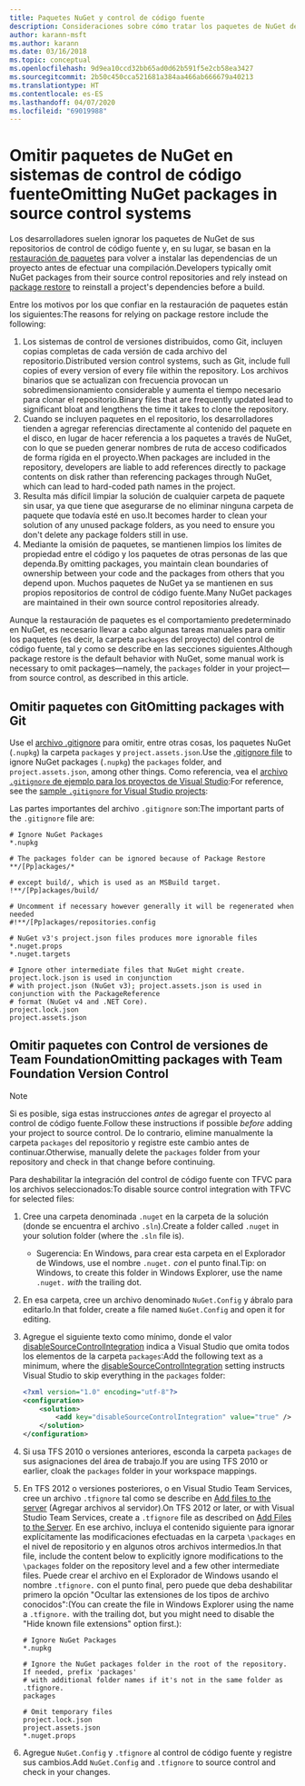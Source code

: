 ```yaml
---
title: Paquetes NuGet y control de código fuente
description: Consideraciones sobre cómo tratar los paquetes de NuGet dentro de los sistemas de control de código fuente y de control de versiones, y cómo omitir paquetes con TFVC y Git.
author: karann-msft
ms.author: karann
ms.date: 03/16/2018
ms.topic: conceptual
ms.openlocfilehash: 9d9ea10ccd32bb65ad0d62b591f5e2cb58ea3427
ms.sourcegitcommit: 2b50c450cca521681a384aa466ab666679a40213
ms.translationtype: HT
ms.contentlocale: es-ES
ms.lasthandoff: 04/07/2020
ms.locfileid: "69019988"
---
```

# <a name="omitting-nuget-packages-in-source-control-systems"></a><span data-ttu-id="8478e-103">Omitir paquetes de NuGet en sistemas de control de código fuente</span><span class="sxs-lookup"><span data-stu-id="8478e-103">Omitting NuGet packages in source control systems</span></span>

<span data-ttu-id="8478e-104">Los desarrolladores suelen ignorar los paquetes de NuGet de sus repositorios de control de código fuente y, en su lugar, se basan en la [restauración de paquetes](package-restore.md) para volver a instalar las dependencias de un proyecto antes de efectuar una compilación.</span><span class="sxs-lookup"><span data-stu-id="8478e-104">Developers typically omit NuGet packages from their source control repositories and rely instead on [package restore](package-restore.md) to reinstall a project's dependencies before a build.</span></span>

<span data-ttu-id="8478e-105">Entre los motivos por los que confiar en la restauración de paquetes están los siguientes:</span><span class="sxs-lookup"><span data-stu-id="8478e-105">The reasons for relying on package restore include the following:</span></span>

1. <span data-ttu-id="8478e-106">Los sistemas de control de versiones distribuidos, como Git, incluyen copias completas de cada versión de cada archivo del repositorio.</span><span class="sxs-lookup"><span data-stu-id="8478e-106">Distributed version control systems, such as Git, include full copies of every version of every file within the repository.</span></span> <span data-ttu-id="8478e-107">Los archivos binarios que se actualizan con frecuencia provocan un sobredimensionamiento considerable y aumenta el tiempo necesario para clonar el repositorio.</span><span class="sxs-lookup"><span data-stu-id="8478e-107">Binary files that are frequently updated lead to significant bloat and lengthens the time it takes to clone the repository.</span></span>
1. <span data-ttu-id="8478e-108">Cuando se incluyen paquetes en el repositorio, los desarrolladores tienden a agregar referencias directamente al contenido del paquete en el disco, en lugar de hacer referencia a los paquetes a través de NuGet, con lo que se pueden generar nombres de ruta de acceso codificados de forma rígida en el proyecto.</span><span class="sxs-lookup"><span data-stu-id="8478e-108">When packages are included in the repository, developers are liable to add references directly to package contents on disk rather than referencing packages through NuGet, which can lead to hard-coded path names in the project.</span></span>
1. <span data-ttu-id="8478e-109">Resulta más difícil limpiar la solución de cualquier carpeta de paquete sin usar, ya que tiene que asegurarse de no eliminar ninguna carpeta de paquete que todavía esté en uso.</span><span class="sxs-lookup"><span data-stu-id="8478e-109">It becomes harder to clean your solution of any unused package folders, as you need to ensure you don't delete any package folders still in use.</span></span>
1. <span data-ttu-id="8478e-110">Mediante la omisión de paquetes, se mantienen limpios los límites de propiedad entre el código y los paquetes de otras personas de las que dependa.</span><span class="sxs-lookup"><span data-stu-id="8478e-110">By omitting packages, you maintain clean boundaries of ownership between your code and the packages from others that you depend upon.</span></span> <span data-ttu-id="8478e-111">Muchos paquetes de NuGet ya se mantienen en sus propios repositorios de control de código fuente.</span><span class="sxs-lookup"><span data-stu-id="8478e-111">Many NuGet packages are maintained in their own source control repositories already.</span></span>

<span data-ttu-id="8478e-112">Aunque la restauración de paquetes es el comportamiento predeterminado en NuGet, es necesario llevar a cabo algunas tareas manuales para omitir los paquetes (es decir, la carpeta `packages` del proyecto) del control de código fuente, tal y como se describe en las secciones siguientes.</span><span class="sxs-lookup"><span data-stu-id="8478e-112">Although package restore is the default behavior with NuGet, some manual work is necessary to omit packages&mdash;namely, the `packages` folder in your project&mdash;from source control, as described in this article.</span></span>

## <a name="omitting-packages-with-git"></a><span data-ttu-id="8478e-113">Omitir paquetes con Git</span><span class="sxs-lookup"><span data-stu-id="8478e-113">Omitting packages with Git</span></span>

<span data-ttu-id="8478e-114">Use el [archivo .gitignore](https://git-scm.com/docs/gitignore) para omitir, entre otras cosas, los paquetes NuGet (`.nupkg`) la carpeta `packages` y `project.assets.json`.</span><span class="sxs-lookup"><span data-stu-id="8478e-114">Use the [.gitignore file](https://git-scm.com/docs/gitignore) to ignore NuGet packages (`.nupkg`) the `packages` folder, and `project.assets.json`, among other things.</span></span> <span data-ttu-id="8478e-115">Como referencia, vea el [archivo `.gitignore` de ejemplo para los proyectos de Visual Studio](https://github.com/github/gitignore/blob/master/VisualStudio.gitignore):</span><span class="sxs-lookup"><span data-stu-id="8478e-115">For reference, see the [sample `.gitignore` for Visual Studio projects](https://github.com/github/gitignore/blob/master/VisualStudio.gitignore):</span></span>

<span data-ttu-id="8478e-116">Las partes importantes del archivo `.gitignore` son:</span><span class="sxs-lookup"><span data-stu-id="8478e-116">The important parts of the `.gitignore` file are:</span></span>

```gitignore
# Ignore NuGet Packages
*.nupkg

# The packages folder can be ignored because of Package Restore
**/[Pp]ackages/*

# except build/, which is used as an MSBuild target.
!**/[Pp]ackages/build/

# Uncomment if necessary however generally it will be regenerated when needed
#!**/[Pp]ackages/repositories.config

# NuGet v3's project.json files produces more ignorable files
*.nuget.props
*.nuget.targets

# Ignore other intermediate files that NuGet might create. project.lock.json is used in conjunction
# with project.json (NuGet v3); project.assets.json is used in conjunction with the PackageReference
# format (NuGet v4 and .NET Core).
project.lock.json
project.assets.json
```

## <a name="omitting-packages-with-team-foundation-version-control"></a><span data-ttu-id="8478e-117">Omitir paquetes con Control de versiones de Team Foundation</span><span class="sxs-lookup"><span data-stu-id="8478e-117">Omitting packages with Team Foundation Version Control</span></span>

> [!Note]
> <span data-ttu-id="8478e-118">Si es posible, siga estas instrucciones *antes* de agregar el proyecto al control de código fuente.</span><span class="sxs-lookup"><span data-stu-id="8478e-118">Follow these instructions if possible *before* adding your project to source control.</span></span> <span data-ttu-id="8478e-119">De lo contrario, elimine manualmente la carpeta `packages` del repositorio y registre este cambio antes de continuar.</span><span class="sxs-lookup"><span data-stu-id="8478e-119">Otherwise, manually delete the `packages` folder from your repository and check in that change before continuing.</span></span>

<span data-ttu-id="8478e-120">Para deshabilitar la integración del control de código fuente con TFVC para los archivos seleccionados:</span><span class="sxs-lookup"><span data-stu-id="8478e-120">To disable source control integration with TFVC for selected files:</span></span>

1. <span data-ttu-id="8478e-121">Cree una carpeta denominada `.nuget` en la carpeta de la solución (donde se encuentra el archivo `.sln`).</span><span class="sxs-lookup"><span data-stu-id="8478e-121">Create a folder called `.nuget` in your solution folder (where the `.sln` file is).</span></span>
    - <span data-ttu-id="8478e-122">Sugerencia: En Windows, para crear esta carpeta en el Explorador de Windows, use el nombre `.nuget.` *con* el punto final.</span><span class="sxs-lookup"><span data-stu-id="8478e-122">Tip: on Windows, to create this folder in Windows Explorer, use the name `.nuget.` *with* the trailing dot.</span></span>

1. <span data-ttu-id="8478e-123">En esa carpeta, cree un archivo denominado `NuGet.Config` y ábralo para editarlo.</span><span class="sxs-lookup"><span data-stu-id="8478e-123">In that folder, create a file named `NuGet.Config` and open it for editing.</span></span>

1. <span data-ttu-id="8478e-124">Agregue el siguiente texto como mínimo, donde el valor [disableSourceControlIntegration](../reference/nuget-config-file.md#solution-section) indica a Visual Studio que omita todos los elementos de la carpeta `packages`:</span><span class="sxs-lookup"><span data-stu-id="8478e-124">Add the following text as a minimum, where the [disableSourceControlIntegration](../reference/nuget-config-file.md#solution-section) setting instructs Visual Studio to skip everything in the `packages` folder:</span></span>

   ```xml
   <?xml version="1.0" encoding="utf-8"?>
   <configuration>
       <solution>
           <add key="disableSourceControlIntegration" value="true" />
       </solution>
   </configuration>
   ```

1. <span data-ttu-id="8478e-125">Si usa TFS 2010 o versiones anteriores, esconda la carpeta `packages` de sus asignaciones del área de trabajo.</span><span class="sxs-lookup"><span data-stu-id="8478e-125">If you are using TFS 2010 or earlier, cloak the `packages` folder in your workspace mappings.</span></span>

1. <span data-ttu-id="8478e-126">En TFS 2012 o versiones posteriores, o en Visual Studio Team Services, cree un archivo `.tfignore` tal como se describe en [Add files to the server](/vsts/tfvc/add-files-server?view=vsts#tfignore) (Agregar archivos al servidor).</span><span class="sxs-lookup"><span data-stu-id="8478e-126">On TFS 2012 or later, or with Visual Studio Team Services, create a `.tfignore` file as described on [Add Files to the Server](/vsts/tfvc/add-files-server?view=vsts#tfignore).</span></span> <span data-ttu-id="8478e-127">En ese archivo, incluya el contenido siguiente para ignorar explícitamente las modificaciones efectuadas en la carpeta `\packages` en el nivel de repositorio y en algunos otros archivos intermedios.</span><span class="sxs-lookup"><span data-stu-id="8478e-127">In that file, include the content below to explicitly ignore modifications to the `\packages` folder on the repository level and a few other intermediate files.</span></span> <span data-ttu-id="8478e-128">Puede crear el archivo en el Explorador de Windows usando el nombre `.tfignore.` con el punto final, pero puede que deba deshabilitar primero la opción "Ocultar las extensiones de los tipos de archivo conocidos":</span><span class="sxs-lookup"><span data-stu-id="8478e-128">(You can create the file in Windows Explorer using the name a `.tfignore.` with the trailing dot, but you might need to disable the "Hide known file extensions" option first.):</span></span>

   ```cli
   # Ignore NuGet Packages
   *.nupkg

   # Ignore the NuGet packages folder in the root of the repository. If needed, prefix 'packages'
   # with additional folder names if it's not in the same folder as .tfignore.   
   packages

   # Omit temporary files
   project.lock.json
   project.assets.json
   *.nuget.props
   ```

1. <span data-ttu-id="8478e-129">Agregue `NuGet.Config` y `.tfignore` al control de código fuente y registre sus cambios.</span><span class="sxs-lookup"><span data-stu-id="8478e-129">Add `NuGet.Config` and `.tfignore` to source control and check in your changes.</span></span>
